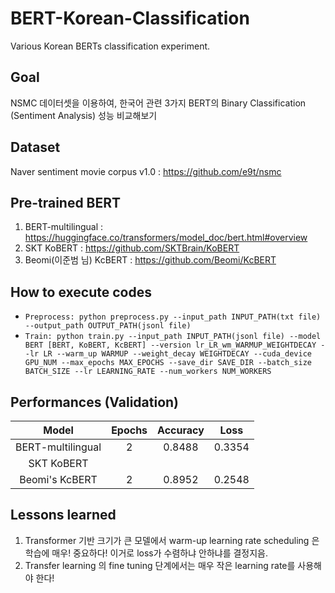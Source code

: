 # BERT-Korean-Classification
Various Korean BERTs classification experiment.

## Goal
NSMC 데이터셋을 이용하여, 한국어 관련 3가지 BERT의 Binary Classification (Sentiment Analysis) 성능 비교해보기

## Dataset
Naver sentiment movie corpus v1.0 : https://github.com/e9t/nsmc

## Pre-trained BERT
1. BERT-multilingual : https://huggingface.co/transformers/model_doc/bert.html#overview
2. SKT KoBERT : https://github.com/SKTBrain/KoBERT
3. Beomi(이준범 님) KcBERT : https://github.com/Beomi/KcBERT

## How to execute codes
 - `Preprocess: python preprocess.py --input_path INPUT_PATH(txt file) --output_path OUTPUT_PATH(jsonl file)`
 - `Train: python train.py --input_path INPUT_PATH(jsonl file) --model BERT [BERT, KoBERT, KcBERT]
 --version lr_LR_wm_WARMUP_WEIGHTDECAY --lr LR --warm_up WARMUP --weight_decay WEIGHTDECAY --cuda_device GPU_NUM
 --max_epochs MAX_EPOCHS --save_dir SAVE_DIR --batch_size BATCH_SIZE --lr LEARNING_RATE --num_workers NUM_WORKERS`
 
 ## Performances (Validation)
 
| Model  | Epochs | Accuracy | Loss | 
| :-------------: | :-------------: | :-------------: | :-------------: |
| BERT-multilingual  | 2  | 0.8488  | 0.3354  |
| SKT KoBERT  |   |   |  |
| Beomi's KcBERT  | 2  | 0.8952  | 0.2548  |
 
 ## Lessons learned
 1. Transformer 기반 크기가 큰 모델에서 warm-up learning rate scheduling 은 학습에 매우! 중요하다! 이거로 loss가 수렴하냐 안하냐를 결정지음.
 2. Transfer learning 의 fine tuning 단계에서는 매우 작은 learning rate를 사용해야 한다! 
